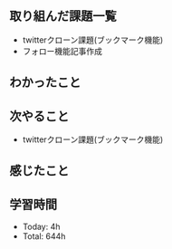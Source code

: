 ## 取り組んだ課題一覧
- twitterクローン課題(ブックマーク機能)
- フォロー機能記事作成
## わかったこと
## 次やること
-  twitterクローン課題(ブックマーク機能)
## 感じたこと
## 学習時間
- Today: 4h
- Total: 644h